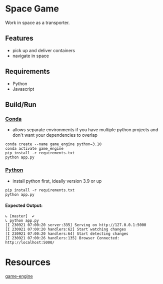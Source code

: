 # Space Game
Work in space as a transporter.
## Features
- pick up and deliver containers
- navigate in space

## Requirements
- Python
- Javascript

## Build/Run
### [Conda](https://github.com/conda/conda) 
- allows separate environments if you have multiple python projects and don't want your dependencies to overlap
```
conda create --name game_engine python=3.10
conda activate game_engine
pip install -r requirements.txt
python app.py
```
### [Python](https://www.python.org/downloads/)
- install python first, ideally version 3.9 or up
```
pip install -r requirements.txt
python app.py
```
#### Expected Output:
```
↳ [master]  ✔
↳ python app.py
[I 230921 07:00:20 server:335] Serving on http://127.0.0.1:5000
[I 230921 07:00:20 handlers:62] Start watching changes
[I 230921 07:00:20 handlers:64] Start detecting changes
[I 230921 07:00:26 handlers:135] Browser Connected: http://localhost:5000/
```

# Resources
[game-engine](https://medium.com/samsung-internet-dev/offscreencanvas-workers-and-performance-3023ca15d7c7)
